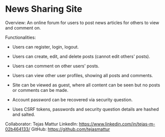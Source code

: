 # News Sharing Site

Overview: An online forum for users to post news articles for others to view and comment on.

Functionalities:

- Users can register, login, logout.

- Users can create, edit, and delete posts (cannot edit others' posts).

- Users can comment on other users' posts.

- Users can view other user profiles, showing all posts and comments.

- Site can be viewed as guest, where all content can be seen but no posts or comments can be made.

- Account password can be recovered via security question.

- Uses CSRF tokens, passwords and security question details are hashed and salted.

Collaborator: Tejas Mattur
LinkedIn: https://www.linkedin.com/in/tejas-m-02b464133/
GitHub: https://github.com/tejasmattur
